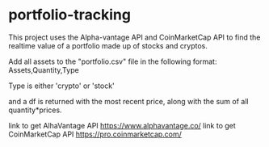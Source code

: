 # portfolio-tracking
This project uses the Alpha-vantage API and CoinMarketCap API to find the realtime value of a portfolio made up of stocks and cryptos.

Add all assets to the "portfolio.csv" file in the following format:
Assets,Quantity,Type

Type is either 'crypto' or 'stock'

and a df is returned with the most recent price, along with the sum of all quantity*prices.

link to get AlhaVantage API https://www.alphavantage.co/
link to get CoinMarketCap API https://pro.coinmarketcap.com/
